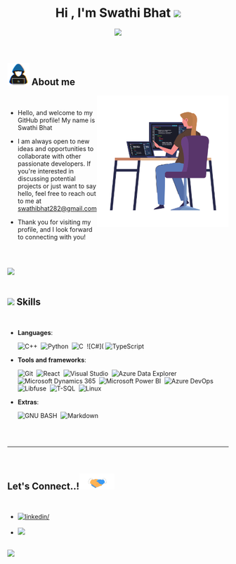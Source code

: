 
<h1 align="center"><b>Hi , I'm Swathi Bhat </b><img src="https://media.giphy.com/media/hvRJCLFzcasrR4ia7z/giphy.gif" width="35"></h1>

<p align="center">
  <img src="https://readme-typing-svg.herokuapp.com?font=Time+New+Roman&color=cyan&size=25&center=true&vCenter=true&width=800&height=100&duration=6000&lines=Namaskara...&#128591;++;Ex-software+engineer+at+Microsoft;Graduate+student+at+UCSB;Computer+systems+and+security+enthusiast;Lifelong+learner;">
</p>


<br>



	
## <picture><img src = "./assets/mdImages/about_me.gif" width = 50px></picture> **About me**

<picture>
  <source media="(max-width: 767px)" srcset="">
  <img align="right" alt="" src="./assets/mdImages/female-developer.svg" width=300px>
</picture>

<br>


- Hello, and welcome to my GitHub profile! My name is Swathi Bhat

- I am always open to new ideas and opportunities to collaborate with other passionate developers. If you're interested in discussing potential projects or just want to say hello, feel free to reach out to me at <a href="mailto:swathibhat282@gmail.com">swathibhat282@gmail.com</a>

- Thank you for visiting my profile, and I look forward to connecting with you!

<br><br>

<img src="https://user-images.githubusercontent.com/73097560/115834477-dbab4500-a447-11eb-908a-139a6edaec5c.gif"><br><br>

## <img src="https://media2.giphy.com/media/QssGEmpkyEOhBCb7e1/giphy.gif?cid=ecf05e47a0n3gi1bfqntqmob8g9aid1oyj2wr3ds3mg700bl&rid=giphy.gif" width ="25"><b> Skills</b>
<br>

<p align="center">

- **Languages**:

    ![C++](https://img.shields.io/badge/C%2B%2B-F7DF1F.svg?style=for-the-badge&logo=c%2B%2B&logoColor=white&color=peach)&nbsp;
    ![Python](https://img.shields.io/badge/Python%20-%2314354C.svg?style=for-the-badge&logo=python&logoColor=white)&nbsp;
    ![C](https://img.shields.io/badge/C-F7DF1F.svg?style=for-the-badge&logo=C&logoColor=white&color=red)&nbsp;
    ![C#](
    ![TypeScript](https://img.shields.io/badge/TypeScript-F7DF1E.svg?style=for-the-badge&logo=typescript)&nbsp;
  

- **Tools and frameworks**:
  
    ![Git](https://img.shields.io/badge/git-%23F05033.svg?style=for-the-badge&logo=git&logoColor=white)&nbsp;
    ![React](https://img.shields.io/badge/React-F7DF1F.svg?style=for-the-badge&logo=react&color=black)&nbsp;
    ![Visual Studio](https://img.shields.io/badge/VS-F7DF1F.svg?style=for-the-badge&logo=visualstudio&logoColor=blue&color=cyan)&nbsp;
    ![Azure Data Explorer](https://img.shields.io/badge/Kusto-F7DF1F.svg?style=for-the-badge&logo=azuredataexplorer&color=brown)&nbsp;
    ![Microsoft Dynamics 365](https://img.shields.io/badge/Microsoft%20Dynamics%20365-F7DF1F.svg?style=for-the-badge&logo=dynamics365&color=pink)&nbsp;
    ![Microsoft Power BI](https://img.shields.io/badge/Power%20BI-F7DF1F.svg?style=for-the-badge&logo=powerbi&color=skyblue)&nbsp;
    ![Azure DevOps](https://img.shields.io/badge/Azure%20devOps-F7DF1F.svg?style=for-the-badge&logo=azuredevops&logoColor=white&color=red)&nbsp;
    ![Libfuse](https://img.shields.io/badge/libfuse-F7DF1F.svg?style=for-the-badge&logo=libfuse&color=orange)&nbsp;
    ![T-SQL](https://img.shields.io/badge/TSQL-2370ED.svg?style=for-the-badge&logo=sql)&nbsp;
    ![Linux](https://img.shields.io/badge/Linux-FCC624?style=for-the-badge&logo=linux&logoColor=black)&nbsp;
    
<!--- **Front-End Development**:

   ![HTML5](https://img.shields.io/badge/HTML5%20-%23E34F26.svg?style=for-the-badge&logo=html5&logoColor=white)&nbsp;
   ![CSS3](https://img.shields.io/badge/CSS%20-%231572B6.svg?style=for-the-badge&logo=css3&logoColor=white)&nbsp;
   ![TailwindCSS](https://img.shields.io/badge/-Tailwind_CSS-38B2AC?style=for-the-badge&logo=tailwind-css&logoColor=white)&nbsp;

<br>

- **Cloud Hosting**:

    ![Github Pages](https://img.shields.io/badge/GitHub%20Pages-%23327FC7.svg?style=for-the-badge&logo=github&logoColor=white)
    
<br>

- **Softwares and Tools**:

    ![Git](https://img.shields.io/badge/git-%23F05033.svg?style=for-the-badge&logo=git&logoColor=white)&nbsp;
    ![GitHub](https://img.shields.io/badge/github-%23121011.svg?style=for-the-badge&logo=github&logoColor=white)&nbsp;
    ![Figma](https://img.shields.io/badge/Figma-F24E1E?style=for-the-badge&logo=figma&logoColor=white)&nbsp;
    ![Google](https://img.shields.io/badge/google-%234285F4.svg?style=for-the-badge&logo=google&logoColor=white)&nbsp;
    ![Visual Studio Code](https://img.shields.io/badge/VS%20Code-0078d7.svg?style=for-the-badge&logo=visual-studio-code&logoColor=white)&nbsp;
    ![Archcraft](https://img.shields.io/badge/Archcraft-%23404d59?style=for-the-badge&logo=archlinux&logoColor=%#1793D1)&nbsp;

<br>-->

- **Extras**:

    ![GNU BASH](https://img.shields.io/badge/GNU%20Bash-000000?style=for-the-badge&logo=GNU%20Bash&logoColor=white)&nbsp;
    ![Markdown](https://img.shields.io/badge/markdown-%23000000.svg?style=for-the-badge&logo=markdown&logoColor=white)&nbsp;  


</p>

<br>
<br>

-----

<!--<br>


## <img src="https://media.giphy.com/media/iY8CRBdQXODJSCERIr/giphy.gif" width="35"><b> Github Stats </b>
<br>

<div align="center">

[![Swathi's GitHub stats-Dark](https://github-readme-stats.vercel.app/api?username=SwathiSBhat&show_icons=true&theme=dark#gh-dark-mode-only)](https://github.com/anuraghazra/github-readme-stats#gh-dark-mode-only)
[![Swathi's GitHub stats-Light](https://github-readme-stats.vercel.app/api?username=SwathiSBhat&show_icons=true&theme=default#gh-light-mode-only)](https://github.com/anuraghazra/github-readme-stats#gh-light-mode-only)

</div>

<br>
<br>

-----

<br>-->
<br>

## <b> Let's Connect..!</b><img src="./assets/mdImages/handshake.gif" width ="80">
<br>
<div align='left'>

<ul>

<li>
<a href="www.linkedin.com/in/swathi-s-bhat-6180a3128" target="_blank">
<img src="https://img.shields.io/badge/linkedin:  SwathiSBhat-0077B5.svg?style=for-the-badge&logo=linkedin&logoColor=white&color=405DE6" alt=linkedin/>
</a>
</li>

<br>

<li>
<a href="mailto:swathibhat282@gmail.com" target="_blank">
<img src="https://img.shields.io/badge/gmail:  SwathiSBhat-%23EA4335.svg?style=for-the-badge&logo=gmail&logoColor=white" t=mail/>
</a>
</li>
	
</ul>
</div>

<br>
<img src="https://user-images.githubusercontent.com/73097560/115834477-dbab4500-a447-11eb-908a-139a6edaec5c.gif">
<br>
<br>
<br>

<br>
<br>
